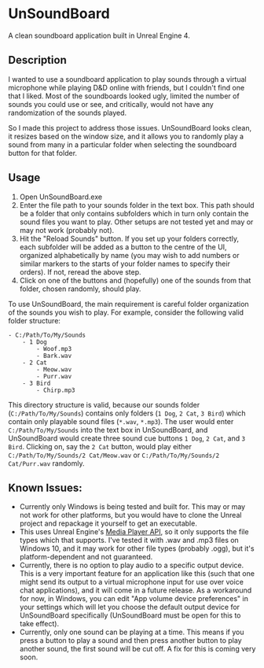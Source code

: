 # UnSoundBoard
A clean soundboard application built in Unreal Engine 4.

## Description

I wanted to use a soundboard application to play sounds through a virtual microphone while playing D&D online with friends, but I couldn't find one that I liked. Most of the soundboards looked ugly, limited the number of sounds you could use or see, and critically, would not have any randomization of the sounds played.

So I made this project to address those issues. UnSoundBoard looks clean, it resizes based on the window size, and it allows you to randomly play a sound from many in a particular folder when selecting the soundboard button for that folder. 

## Usage
1. Open UnSoundBoard.exe
1. Enter the file path to your sounds folder in the text box. This path should be a folder that only contains subfolders which in turn only contain the sound files you want to play. Other setups are not tested yet and may or may not work (probably not).
1. Hit the "Reload Sounds" button. If you set up your folders correctly, each subfolder will be added as a button to the centre of the UI, organized alphabetically by name (you may wish to add numbers or similar markers to the starts of your folder names to specify their orders). If not, reread the above step.
1. Click on one of the buttons and (hopefully) one of the sounds from that folder, chosen randomly, should play.

To use UnSoundBoard, the main requirement is careful folder organization of the sounds you wish to play. For example, consider the following valid folder structure:
```
- C:/Path/To/My/Sounds
    - 1 Dog
        - Woof.mp3
        - Bark.wav
    - 2 Cat
        - Meow.wav
        - Purr.wav
    - 3 Bird
        - Chirp.mp3
```
This directory structure is valid, because our sounds folder (`C:/Path/To/My/Sounds`) contains only folders (`1 Dog`, `2 Cat`, `3 Bird`) which contain only playable sound files (`*.wav`, `*.mp3`). The user would enter `C:/Path/To/My/Sounds` into the text box in UnSoundBoard, and UnSoundBoard would create three sound cue buttons `1 Dog`, `2 Cat`, and `3 Bird`. Clicking on, say the `2 Cat` button, would play either `C:/Path/To/My/Sounds/2 Cat/Meow.wav` or `C:/Path/To/My/Sounds/2 Cat/Purr.wav` randomly.

## Known Issues:
* Currently only Windows is being tested and built for. This may or may not work for other platforms, but you would have to clone the Unreal project and repackage it yourself to get an executable.
* This uses Unreal Engine's [Media Player API](https://docs.unrealengine.com/en-US/Engine/MediaFramework/TechReference/index.html), so it only supports the file types which that supports. I've tested it with .wav and .mp3 files on Windows 10, and it may work for other file types (probably .ogg), but it's platform-dependent and not guaranteed.
* Currently, there is no option to play audio to a specific output device. This is a very important feature for an application like this (such that one might send its output to a virtual microphone input for use over voice chat applications), and it will come in a future release. As a workaround for now, in Windows, you can edit "App volume device preferences" in your settings which will let you choose the default output device for UnSoundBoard specifically (UnSoundBoard must be open for this to take effect).
* Currently, only one sound can be playing at a time. This means if you press a button to play a sound and then press another button to play another sound, the first sound will be cut off. A fix for this is coming very soon.
